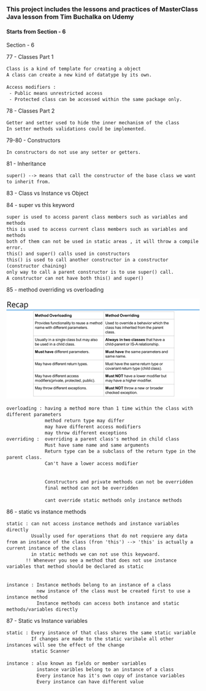 ### This project includes the lessons and practices of MasterClass Java lesson from Tim Buchalka on Udemy

#### Starts from Section - 6

Section - 6

77 - Classes Part 1

    Class is a kind of template for creating a object
    A class can create a new kind of datatype by its own.

    Access modifiers :
     - Public means unrestricted access
     - Protected class can be accessed within the same package only.

78 - Classes Part 2

    Getter and setter used to hide the inner mechanism of the class
    In setter methods validations could be implemented.

79-80 - Constructors

    In constructors do not use any setter or getters.

81 - Inheritance

    super() --> means that call the constructor of the base class we want to inherit from.

83 - Class vs Instance vs Object

84 - super vs this keyword

    super is used to access parent class members such as variables and methods
    this is used to access current class members such as variables and methods
    both of them can not be used in static areas , it will throw a compile error.
    this() and super() calls used in constructors
    this() is used to call another constructor in a constructor (constructor chaining)
    only way to call a parent constructor is to use super() call.
    A constructor can not have both this() and super()

85 - method overriding vs overloading

![img_1.png](img_1.png)

    overloading : having a method more than 1 time within the class with different parameters
                  method return type may differ
                  may have different access modifiers
                  may throw different exceptions
    overriding :  overriding a parent class's method in child class
                  Must have same name and same arguments
                  Return type can be a subclass of the return type in the parent class.
                  Can't have a lower access modifier


                  Constructors and private methods can not be overridden
                  final method can not be overridden
                  
                  cant override static methods only instance methods

86 - static vs instance methods

    static : can not access instance methods and instance variables directly
             Usually used for operations that do not requiere any data from an instance of the class (fron 'this') --> 'this' is actually a current instance of the class
             in static methods we can not use this keywoard.
           !! Whenever you see a method that does not use instance variables that method should be declared as static
             
    
    instance : Instance methods belong to an instance of a class
               new instance of the class must be created first to use a instance method
               Instance methods can access both instance and static methods/variables directly

87 - Static vs Instance variables

    static : Every instance of that class shares the same static variable
             If changes are made to the static varibale all other instances will see the effect of the change
             static Scanner

    instance : also known as fields or member variables
               instance varibles belong to an instance of a class
               Every instance has it's own copy of instance variables
               Every instance can have different value

